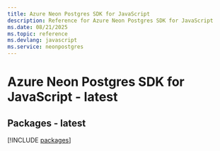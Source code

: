 ```yaml
---
title: Azure Neon Postgres SDK for JavaScript
description: Reference for Azure Neon Postgres SDK for JavaScript
ms.date: 08/21/2025
ms.topic: reference
ms.devlang: javascript
ms.service: neonpostgres
---
```

# Azure Neon Postgres SDK for JavaScript - latest
## Packages - latest
[!INCLUDE [packages](neon-postgres-index.md)]